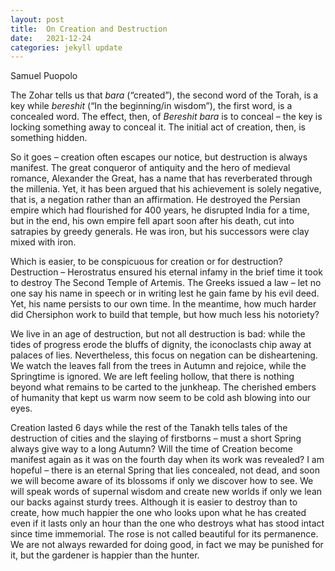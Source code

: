 ```yaml
---
layout: post
title:  On Creation and Destruction
date:   2021-12-24
categories: jekyll update
---
```


Samuel Puopolo

The Zohar tells us that *bara* (“created”), the second word of the Torah, is a key while *bereshit* (“In the beginning/in wisdom”), the first word, is a concealed word. The effect, then, of *Bereshit bara* is to conceal – the key is locking something away to conceal it. The initial act of creation, then, is something hidden.

So it goes – creation often escapes our notice, but destruction is always manifest. The great conqueror of antiquity and the hero of medieval romance, Alexander the Great, has a name that has reverberated through the millenia. Yet, it has been argued that his achievement is solely negative, that is, a negation rather than an affirmation. He destroyed the Persian empire which had flourished for 400 years, he disrupted India for a time, but in the end, his own empire fell apart soon after his death, cut into satrapies by greedy generals. He was iron, but his successors were clay mixed with iron.

Which is easier, to be conspicuous for creation or for destruction? Destruction – Herostratus ensured his eternal infamy in the brief time it took to destroy The Second Temple of Artemis. The Greeks issued a law – let no one say his name in speech or in writing lest he gain fame by his evil deed. Yet, his name persists to our own time. In the meantime, how much harder did Chersiphon work to build that temple, but how much less his notoriety?

We live in an age of destruction, but not all destruction is bad: while the tides of progress erode the bluffs of dignity, the iconoclasts chip away at palaces of lies. Nevertheless, this focus on negation can be disheartening. We watch the leaves fall from the trees in Autumn and rejoice, while the Springtime is ignored. We are left feeling hollow, that there is nothing beyond what remains to be carted to the junkheap. The cherished embers of humanity that kept us warm now seem to be cold ash blowing into our eyes.

Creation lasted 6 days while the rest of the Tanakh tells tales of the destruction of cities and the slaying of firstborns – must a short Spring always give way to a long Autumn? Will the time of Creation become manifest again as it was on the fourth day when its work was revealed? I am hopeful – there is an eternal Spring that lies concealed, not dead, and soon we will become aware of its blossoms if only we discover how to see. We will speak words of supernal wisdom and create new worlds if only we lean our backs against sturdy trees. Although it is easier to destroy than to create, how much happier the one who looks upon what he has created even if it lasts only an hour than the one who destroys what has stood intact since time immemorial. The rose is not called beautiful for its permanence. We are not always rewarded for doing good, in fact we may be punished for it, but the gardener is happier than the hunter.
